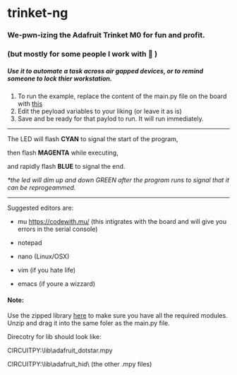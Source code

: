 # trinket-ng
### We-pwn-izing the Adafruit Trinket M0 for fun and profit.
### (but mostly for some people I work with :space_invader: )

##### Use it to automate a task across air gapped devices, or to *remind* someone to lock thier workstation.
1. To run the example, replace the content of the main.py file on the board with [this](https://github.com/librarysteve/trinket-ng/blob/master/main.py)
2. Edit the peyload variables to your liking (or leave it as is)
3. Save and be ready for that paylod to run. It will run immediately.

----------------------------------------------------------------------------------------

The LED will flash __CYAN__ to signal the start of the program,

then flash __MAGENTA__ while executing,

and rapidly flash __BLUE__ to signal the end.

*\*the led will dim up and down GREEN after the program runs to signal that it can be reprogeammed.*

-----------------------------------------------------------------------------------------

Suggested editors are: 
* mu
https://codewith.mu/ (this intigrates with the board and will give you errors in the serial console)

* notepad
* nano (Linux/OSX)
* vim (if you hate life)
* emacs (if youre a wizzard)

#### Note:
Use the zipped library [here](https://github.com/librarysteve/trinket-ng/blob/master/lib.zip) to make sure you have all the required modules.
Unzip and drag it into the same foler as the main.py file.

Direcotry for lib should look like:

CIRCUITPY:\lib\adafruit_dotstar.mpy

CIRCUITPY:\lib\adafruit_hid\ (the other .mpy files)


<!-- hacktheplanet! -->
